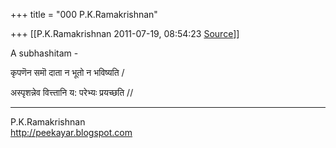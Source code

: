 +++
title = "000 P.K.Ramakrishnan"

+++
[[P.K.Ramakrishnan	2011-07-19, 08:54:23 [Source](https://groups.google.com/g/samskrita/c/b2i7FG4Ryp0)]]



A subhashitam -

  

कृपणॆन समॊ दाता न भूतो न भविष्यति /

अस्पृशन्नेव वित्त्तानि य: परेभ्यः प्रयच्छति //

  

-----------------------------------  
P.K.Ramakrishnan  
<http://peekayar.blogspot.com>

  

